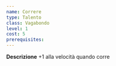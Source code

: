```yaml
---
name: Correre
type: Talento
class: Vagabondo
level: 1
cost: 5
prerequisites: 
---
```


**Descrizione**
+1 alla velocità quando corre